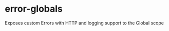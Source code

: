 error-globals
=============

Exposes custom Errors with HTTP and logging support to the Global scope
